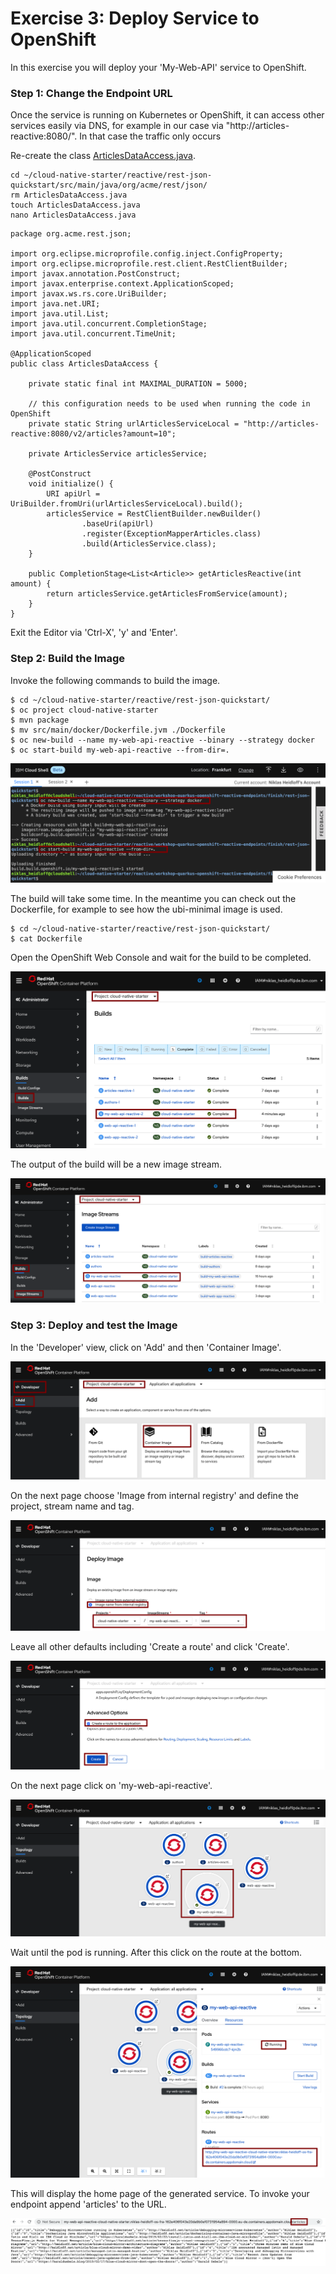 # Exercise 3: Deploy Service to OpenShift

In this exercise you will deploy your 'My-Web-API' service to OpenShift.

### Step 1: Change the Endpoint URL

Once the service is running on Kubernetes or OpenShift, it can access other services easily via DNS, for example in our case via "http://articles-reactive:8080/". In that case the traffic only occurs

Re-create the class [ArticlesDataAccess.java](https://github.com/nheidloff/workshop-quarkus-openshift-reactive-endpoints/blob/master/finish/rest-json-quickstart/src/main/java/org/acme/rest/json/ArticlesDataAccess.java).

```
cd ~/cloud-native-starter/reactive/rest-json-quickstart/src/main/java/org/acme/rest/json/
rm ArticlesDataAccess.java
touch ArticlesDataAccess.java
nano ArticlesDataAccess.java
```

```
package org.acme.rest.json;

import org.eclipse.microprofile.config.inject.ConfigProperty;
import org.eclipse.microprofile.rest.client.RestClientBuilder;
import javax.annotation.PostConstruct;
import javax.enterprise.context.ApplicationScoped;
import javax.ws.rs.core.UriBuilder;
import java.net.URI;
import java.util.List;
import java.util.concurrent.CompletionStage;
import java.util.concurrent.TimeUnit;

@ApplicationScoped
public class ArticlesDataAccess {

    private static final int MAXIMAL_DURATION = 5000;

    // this configuration needs to be used when running the code in OpenShift
    private static String urlArticlesServiceLocal = "http://articles-reactive:8080/v2/articles?amount=10";       

    private ArticlesService articlesService;

    @PostConstruct
    void initialize() {
        URI apiUrl = UriBuilder.fromUri(urlArticlesServiceLocal).build();
        articlesService = RestClientBuilder.newBuilder()
                .baseUri(apiUrl)
                .register(ExceptionMapperArticles.class)
                .build(ArticlesService.class);
    }

    public CompletionStage<List<Article>> getArticlesReactive(int amount) {
        return articlesService.getArticlesFromService(amount);
    }
}
```

Exit the Editor via 'Ctrl-X', 'y' and 'Enter'.

### Step 2: Build the Image

Invoke the following commands to build the image.

```
$ cd ~/cloud-native-starter/reactive/rest-json-quickstart/
$ oc project cloud-native-starter
$ mvn package
$ mv src/main/docker/Dockerfile.jvm ./Dockerfile
$ oc new-build --name my-web-api-reactive --binary --strategy docker 
$ oc start-build my-web-api-reactive --from-dir=.
```

![](../../images/deploy-my-web-api.png)

The build will take some time. In the meantime you can check out the Dockerfile, for example to see how the ubi-minimal image is used.

```
$ cd ~/cloud-native-starter/reactive/rest-json-quickstart/
$ cat Dockerfile
```

Open the OpenShift Web Console and wait for the build to be completed.

![](../../images/deploy2.png)

The output of the build will be a new image stream.

![](../../images/deploy3.png)

### Step 3: Deploy and test the Image

In the 'Developer' view, click on 'Add' and then 'Container Image'.

![](../../images/deploy4.png)

On the next page choose 'Image from internal registry' and define the project, stream name and tag.

![](../../images/deploy5.png)

Leave all other defaults including 'Create a route' and click 'Create'.

![](../../images/deploy6.png)

On the next page click on 'my-web-api-reactive'.

![](../../images/deploy7.png)

Wait until the pod is running. After this click on the route at the bottom.

![](../../images/deploy8.png)

This will display the home page of the generated service. To invoke your endpoint append 'articles' to the URL.

![](../../images/deploy10.png)
